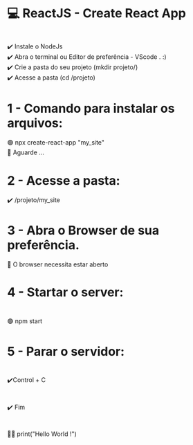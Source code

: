 # 💻 ReactJS - Create React App
# 
 ✔️ Instale o NodeJs</br>
 ✔️ Abra o terminal ou Editor de preferência - VScode . :) </br>
 ✔️ Crie a pasta do seu projeto (mkdir projeto/)</br>
 ✔️ Acesse a pasta (cd /projeto)</br>
#
# 1 - Comando para instalar os arquivos:</br>
 🟢 npx create-react-app "my_site"</br>
 🔕 Aguarde ...</br>
#
# 2 - Acesse a pasta:</br>
 ✔️ /projeto/my_site</br>
#
# 3 - Abra o Browser de sua preferência.</br>
  🔕 O browser necessita estar aberto</br>
#
# 4 - Startar o server:</br>
#
 🟢 npm start</br>
#
# 5 - Parar o servidor:</br>
#
 ✔️Control + C</br>
#
 ✔️ Fim</br>
#
 🏴‍☠️ print("Hello World !")</br>
